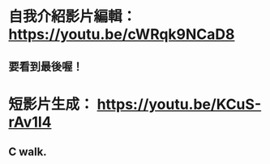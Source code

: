 # 自我介紹影片編輯： https://youtu.be/cWRqk9NCaD8
## 要看到最後喔！


# 短影片生成： https://youtu.be/KCuS-rAv1l4
## C walk.



